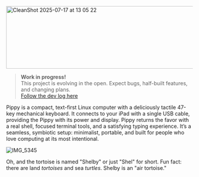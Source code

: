 <img width="556" height="169" alt="CleanShot 2025-07-17 at 13 05 22" src="https://github.com/user-attachments/assets/dc694c96-557f-4ca4-94a7-52cd9ba75ee6" />

> **Work in progress!** \
> This project is evolving in the open. Expect bugs, half-built features, and changing plans. \
> [Follow the dev log here](devlog/)

Pippy is a compact, text-first Linux computer with a deliciously tactile 47-key mechanical keyboard. It connects to your iPad with a single USB cable, providing the Pippy with its power and display. Pippy returns the favor with a real shell, focused terminal tools, and a satisfying typing experience. It’s a seamless, symbiotic setup: minimalist, portable, and built for people who love computing at its most intentional.

![IMG_5345](https://github.com/user-attachments/assets/cc9c53af-c0c0-4e9b-b7e8-bcbc421aea37)

Oh, and the tortoise is named "Shelby" or just "Shel" for short. Fun fact: there are land _tortoises_ and sea _turtles_. Shelby is an "air tortoise."
